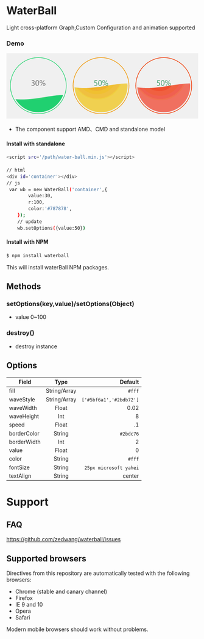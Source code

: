 # WaterBall
Light cross-platform Graph,Custom Configuration and animation supported
### Demo
![](/jdfw.gif)

* The component support AMD、CMD and standalone model

#### Install with standalone

```sh
<script src='/path/water-ball.min.js'></script>

// html
<div id='container'></div>
// js
 var wb = new WaterBall('container',{
        value:30,
        r:100,
        color:'#787878',
    });
    // update
    wb.setOptions({value:50})

```

#### Install with NPM

```sh
$ npm install waterball
```

This will install waterBall NPM packages.


## Methods
### setOptions(key,value)/setOptions(Object)
* value 0~100
### destroy()
* destroy instance

## Options

| Field        | Type           | Default  |
| ------------- |:-------------:| -----:|
| fill      | String/Array | `#fff` |
|   waveStyle    | String/Array      |   `['#5bf6a1','#2bdb72']`|
| waveWidth | Float      |    0.02 |
| waveHeight | Int      |    8 |
| speed | Float      |    .1 |
| borderColor | String      |    `#2bdc76` |
| borderWidth | Int      |    2 |
| value | Float      |   0  |
| color | String      |    `#fff` |
| fontSize | String      |    `25px microsoft yahei` |
| textAlign | String      |    center |


# Support

## FAQ

https://github.com/zedwang/waterball/issues

## Supported browsers

Directives from this repository are automatically tested with the following browsers:
* Chrome (stable and canary channel)
* Firefox
* IE 9 and 10
* Opera
* Safari

Modern mobile browsers should work without problems.
